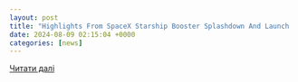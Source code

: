 ```yaml
---
layout: post
title: "Highlights From SpaceX Starship Booster Splashdown And Launch | Watch"
date: 2024-08-09 02:15:04 +0000
categories: [news]
---
```


[Читати далі](https://www.msn.com/en-us/news/technology/highlights-from-spacex-starship-booster-splashdown-and-launch/vi-AA1osCel)
